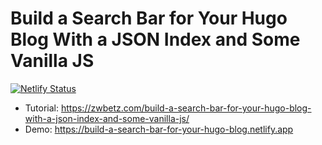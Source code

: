 # Build a Search Bar for Your Hugo Blog With a JSON Index and Some Vanilla JS

[![Netlify Status](https://api.netlify.com/api/v1/badges/92c1117d-14a1-4e79-a101-cd4c5d9a788a/deploy-status)](https://app.netlify.com/sites/build-a-search-bar-for-your-hugo-blog/deploys)

- Tutorial: <https://zwbetz.com/build-a-search-bar-for-your-hugo-blog-with-a-json-index-and-some-vanilla-js/>
- Demo: <https://build-a-search-bar-for-your-hugo-blog.netlify.app>
